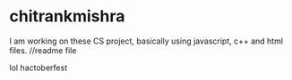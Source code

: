 # chitrankmishra
I am working on these CS project, basically using javascript, c++ and html files.
//readme file

lol hactoberfest
